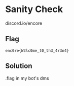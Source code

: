 # Sanity Check
discord.io/encore

## Flag
```
enc0re{W3lc0me_t0_th3_4r3n4}
```

## Solution
.flag in my bot's dms